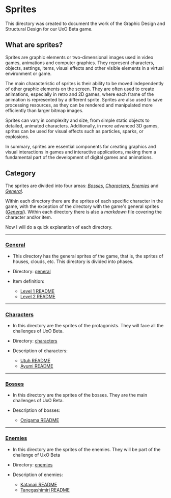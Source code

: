 # Sprites
This directory was created to document the work of the Graphic Design and Structural Design for our UxO Beta game.

## What are sprites?
Sprites are graphic elements or two-dimensional images used in video games, animations and computer graphics. They represent characters, objects, settings, items, visual effects and other visible elements in a virtual environment or game.

The main characteristic of sprites is their ability to be moved independently of other graphic elements on the screen. They are often used to create animations, especially in retro and 2D games, where each frame of the animation is represented by a different sprite. Sprites are also used to save processing resources, as they can be rendered and manipulated more efficiently than larger bitmap images.

Sprites can vary in complexity and size, from simple static objects to detailed, animated characters. Additionally, in more advanced 3D games, sprites can be used for visual effects such as particles, sparks, or explosions.

In summary, sprites are essential components for creating graphics and visual interactions in games and interactive applications, making them a fundamental part of the development of digital games and animations.

## Category
The sprites are divided into four areas: _[Bosses](./bosses/)_, _[Characters](./characters/)_, _[Enemies](./enemies/)_ and _[General](./general/)_.

Within each directory there are the sprites of each specific character in the game, with the exception of the directory with the game's general sprites (_[General](./general/)_). Within each directory there is also a _markdown_ file covering the character and/or item.

Now I will do a quick explanation of each directory.

-------------------------
### [General](./general/)
- This directory has the general sprites of the game, that is, the sprites of houses, clouds, etc. This directory is divided into phases.

- Directory: [general](./general/)

- Item definition: 
    - [Level 1 README](./general/sprites_general/level1/README.md)
    - [Level 2 README](./general/sprites_general/level2/README.md)

-------------------------------
### [Characters](./characters/)
- In this directory are the sprites of the protagonists. They will face all the challenges of UxO Beta.

- Directory: [characters](./characters/)

- Description of characters: 
    - [Utuh README](./characters/utuh/README.md)
    - [Ayumi README](./characters/ayumi/README.md)

-----------------------
### [Bosses](./bosses/)
- In this directory are the sprites of the bosses. They are the main challenges of UxO Beta.

- Description of bosses: 
    - [Onigama README](./bosses/onigama/README.md)

-------------------------
### [Enemies](./enemies/)
- In this directory are the sprites of the enemies. They will be part of the challenge of UxO Beta

- Directory: [enemies](./enemies/)

- Description of enemies: 
    - [Katanaji README](./enemies/katanaji/README.md)
    - [Tanegashimiri README](./enemies/tanegashimiri/README.md)